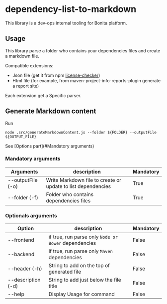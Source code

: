# dependency-list-to-markdown

This library is a dev-ops internal tooling for Bonita platform.  

## Usage 

This library parse a folder who contains your dependencies files and create a markdown file.

Compatible extensions:

* Json file (get it from npm [license-checker](https://www.npmjs.com/package/license-checker))
* Html file (for example, from maven-project-info-reports-plugin generate a report site)

Each extension get a Specific parser.

## Generate Markdown content

Run 
    
    node .src/generateMarkdownContent.js --folder ${FOLDER} --outputFile ${OUTPUT_FILE}
    
See [Options part](#Mandatory arguments)

### Mandatory arguments

| Arguments         | description            | Mandatory  
|--------------|--------------------|-------
| --outputFile (-o)        | Write Markdown file to create or update to list dependencies           | True 
| --folder  (-f)    | Folder who contains dependencies files            | True

### Optionals arguments

| Option         | description            | Mandatory  
|--------------|--------------------|------- 
| --frontend         | if true, run parse only `Node or Bower` dependencies           | False | 
| --backend         | if true, run parse only `Maven` dependencies            | False
| --header (-h)    | String to add on the top of generated file            | False 
| --description (-d)    | String to add just below the file title            | False 
| --help         | Display Usage for command            | False

